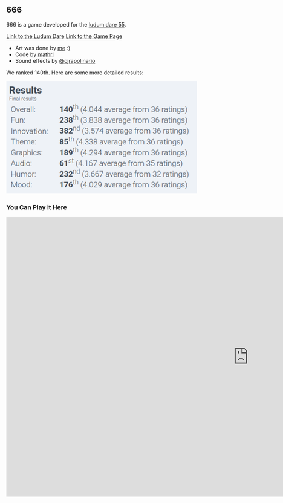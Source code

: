 ## 666

666 is a game developed for the [ludum dare 55](https://ldjam.com/events/ludum-dare/55).

[Link to the Ludum Dare](https://ldjam.com/events/ludum-dare/55/666)
[Link to the Game Page](https://aloeffler.itch.io/666)

- Art was done by [me](https://github.com/aloefflerj) :)
- Code by [mathrl](https://github.com/mathrl)
- Sound effects by [@cjrapolinario](https://ldjam.com/users/cjrapolinario) 

We ranked 140th. Here are some more detailed results:

![Ludum Dare Results](../../../../assets/img/categories/game/games/666/666-results.png)

### You Can Play it Here
<iframe frameborder="0"
    src="https://itch.io/embed-upload/10304243?color=261646"
    allowfullscreen=""
    width="1280"
    height="740"
>
    <a href="https://aloeffler.itch.io/666">
        Play 666 on itch.io
    </a>
</iframe>
